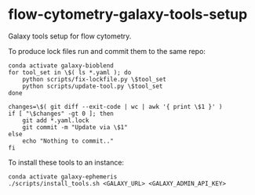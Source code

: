 # flow-cytometry-galaxy-tools-setup

Galaxy tools setup for flow cytometry.

To produce lock files run and commit them to the same repo:

```
conda activate galaxy-bioblend
for tool_set in \$( ls *.yaml ); do
	python scripts/fix-lockfile.py \$tool_set
	python scripts/update-tool.py \$tool_set
done

changes=\$( git diff --exit-code | wc | awk '{ print \$1 }' )
if [ "\$changes" -gt 0 ]; then
	git add *.yaml.lock
	git commit -m "Update via \$1"
else
	echo "Nothing to commit.."
fi
```

To install these tools to an instance:

```
conda activate galaxy-ephemeris
./scripts/install_tools.sh <GALAXY_URL> <GALAXY_ADMIN_API_KEY>
```
